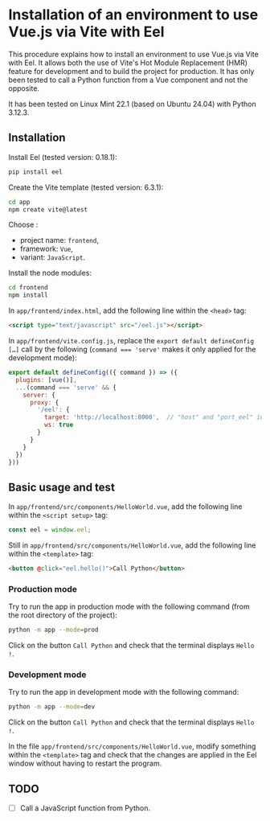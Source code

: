 # Installation of an environment to use Vue.js via Vite with Eel

This procedure explains how to install an environment to use Vue.js via Vite with Eel. It allows both the use of Vite's Hot Module Replacement (HMR) feature for development and to build the project for production. It has only been tested to call a Python function from a Vue component and not the opposite.

It has been tested on Linux Mint 22.1 (based on Ubuntu 24.04) with Python 3.12.3.

## Installation

Install Eel (tested version: 0.18.1):

```sh
pip install eel
```

Create the Vite template (tested version: 6.3.1):

```sh
cd app
npm create vite@latest
```

Choose :
- project name: `frontend`,
- framework: `Vue`,
- variant: `JavaScript`.

Install the node modules:

```sh
cd frontend
npm install
```

In `app/frontend/index.html`, add the following line within the `<head>` tag:

```html
<script type="text/javascript" src="/eel.js"></script>
```

In `app/frontend/vite.config.js`, replace the `export default defineConfig […]` call by the following (`command === 'serve'` makes it only applied for the development mode):

```js
export default defineConfig(({ command }) => ({
  plugins: [vue()],
  ...(command === 'serve' && {
    server: {
      proxy: {
        '/eel': {
          target: 'http://localhost:8000',  // "host" and "port_eel" in __main__.py
          ws: true
        }
      }
    }
  })
}))
```

## Basic usage and test

In `app/frontend/src/components/HelloWorld.vue`, add the following line within the `<script setup>` tag:

```js
const eel = window.eel;
```

Still in `app/frontend/src/components/HelloWorld.vue`, add the following line within the `<template>` tag:

```html
<button @click="eel.hello()">Call Python</button>
```

### Production mode

Try to run the app in production mode with the following command (from the root directory of the project):

```sh
python -m app --mode=prod
```

Click on the button `Call Python` and check that the terminal displays `Hello !`.

### Development mode

Try to run the app in development mode with the following command:

```sh
python -m app --mode=dev
```

Click on the button `Call Python` and check that the terminal displays `Hello !`.

In the file `app/frontend/src/components/HelloWorld.vue`, modify something within the `<template>` tag and check that the changes are applied in the Eel window without having to restart the program.

## TODO

- [ ] Call a JavaScript function from Python.
